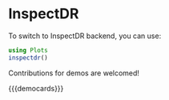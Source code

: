 # InspectDR

To switch to InspectDR backend, you can use:

```julia
using Plots
inspectdr()
```

Contributions for demos are welcomed!

{{{democards}}}
